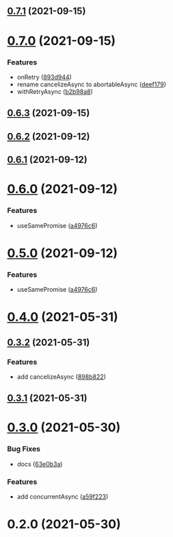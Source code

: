 ## [0.7.1](https://github.com/bowencool/async-utils/compare/v0.7.0...v0.7.1) (2021-09-15)



# [0.7.0](https://github.com/bowencool/async-utils/compare/v0.6.2...v0.7.0) (2021-09-15)


### Features

* onRetry ([893d944](https://github.com/bowencool/async-utils/commit/893d94476c76592210f3725c637700099920fc87))
* rename cancelizeAsync to abortableAsync ([deef179](https://github.com/bowencool/async-utils/commit/deef179a85af7cd6f1496bdc00d84485915b3aa1))
* withRetryAsync ([b2b98a8](https://github.com/bowencool/async-utils/commit/b2b98a8320c237a87ae0a6cd231bc4d0e089ca29))



## [0.6.3](https://github.com/bowencool/async-utils/compare/v0.6.2...v0.6.3) (2021-09-15)



## [0.6.2](https://github.com/bowencool/async-utils/compare/v0.6.1...v0.6.2) (2021-09-12)



## [0.6.1](https://github.com/bowencool/async-utils/compare/v0.6.0...v0.6.1) (2021-09-12)



# [0.6.0](https://github.com/bowencool/async-utils/compare/v0.4.0...v0.6.0) (2021-09-12)


### Features

* useSamePromise ([a4976c6](https://github.com/bowencool/async-utils/commit/a4976c68fba5062f70415e223fbeebb98f86f334))



# [0.5.0](https://github.com/bowencool/async-utils/compare/v0.4.0...v0.5.0) (2021-09-12)


### Features

* useSamePromise ([a4976c6](https://github.com/bowencool/async-utils/commit/a4976c68fba5062f70415e223fbeebb98f86f334))



# [0.4.0](https://github.com/bowencool/async-utils/compare/v0.3.2...v0.4.0) (2021-05-31)



## [0.3.2](https://github.com/bowencool/async-utils/compare/v0.3.1...v0.3.2) (2021-05-31)


### Features

* add cancelizeAsync ([898b822](https://github.com/bowencool/async-utils/commit/898b8225114c5c0d3ab3d3467d277ccb30b42af8))



## [0.3.1](https://github.com/bowencool/async-utils/compare/v0.3.0...v0.3.1) (2021-05-31)



# [0.3.0](https://github.com/bowencool/async-utils/compare/v0.2.0...v0.3.0) (2021-05-30)


### Bug Fixes

* docs ([63e0b3a](https://github.com/bowencool/async-utils/commit/63e0b3a379c8715a22f175a28176159bed9dff87))


### Features

* add concurrentAsync ([a59f223](https://github.com/bowencool/async-utils/commit/a59f223e9cfbabf346e6c0af8feca3aea0aa0ed8))



# 0.2.0 (2021-05-30)



